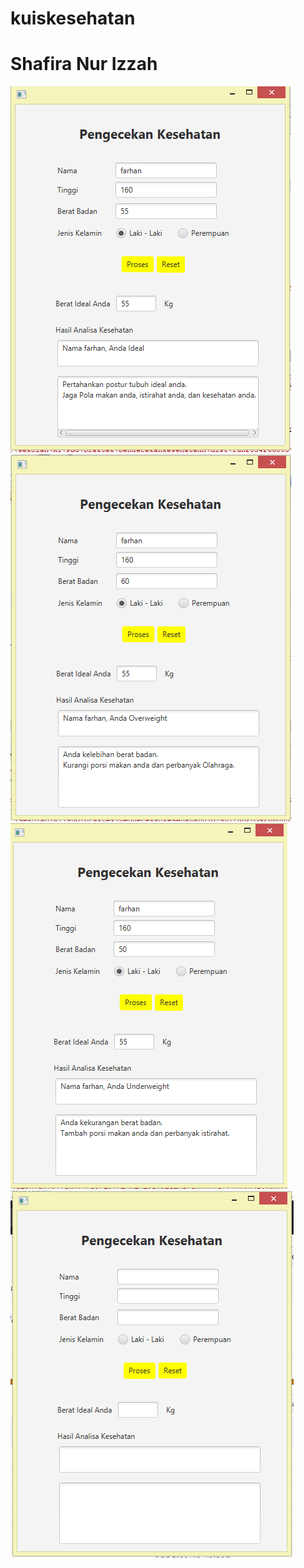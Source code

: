 # kuiskesehatan
# Shafira Nur Izzah
![alt text](https://github.com/shafiranuur/kuiskesehatan/blob/master/ideal.PNG)
![alt text](https://github.com/shafiranuur/kuiskesehatan/blob/master/over.PNG)
![alt text](https://github.com/shafiranuur/kuiskesehatan/blob/master/under.PNG)
![alt text](https://github.com/shafiranuur/kuiskesehatan/blob/master/reset.PNG)
